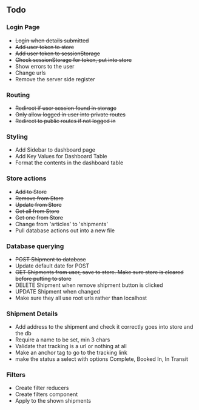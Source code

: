 ## Todo

### Login Page
* ~~Login when details submitted~~
* ~~Add user token to store~~
* ~~Add user token to sessionStorage~~
* ~~Check sessionStorage for token, put into store~~
* Show errors to the user
* Change urls
* Remove the server side register

### Routing
* ~~Redirect if user session found in storage~~
* ~~Only allow logged in user into private routes~~
* ~~Redirect to public routes if not logged in~~

### Styling
* Add Sidebar to dashboard page
* Add Key Values for Dashboard Table
* Format the contents in the dashboard table

### Store actions
* ~~Add to Store~~
* ~~Remove from Store~~
* ~~Update from Store~~
* ~~Get all from Store~~
* ~~Get one from Store~~
* Change from 'articles' to 'shipments'
* Pull database actions out into a new file

### Database querying
* ~~POST Shipment to database~~
* Update default date for POST
* ~~GET Shipments from user, save to store. Make sure store is cleared before putting to store~~
* DELETE Shipment when remove shipment button is clicked
* UPDATE Shipment when changed
* Make sure they all use root urls rather than localhost

### Shipment Details
* Add address to the shipment and check it correctly goes into store and the db
* Require a name to be set, min 3 chars
* Validate that tracking is a url or nothing at all
* Make an anchor tag to go to the tracking link
* make the status a select with options Complete, Booked In, In Transit

### Filters
* Create filter reducers
* Create filters component
* Apply to the shown shipments
